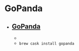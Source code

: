 # GoPanda
- [GoPanda](https://pandanet-igs.com/communities/gopanda2)
  - 
  - 
  - `brew cask install gopanda`
